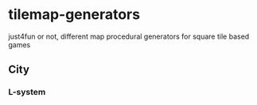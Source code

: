 # tilemap-generators
just4fun or not, different map procedural generators for square tile based games


## City
### L-system